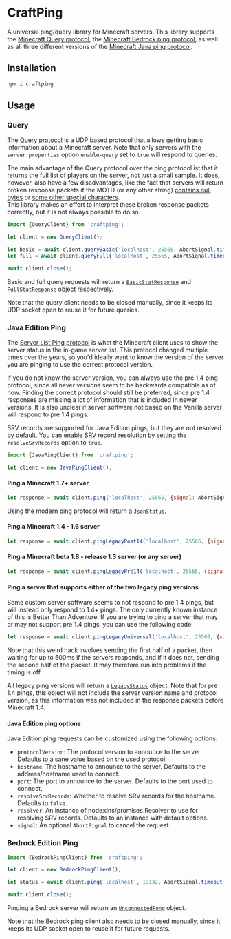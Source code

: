 # CraftPing
A universal ping/query library for Minecraft servers. This library supports 
the [Minecraft Query protocol](https://wiki.vg/Query), the [Minecraft Bedrock ping protocol](https://wiki.vg/Raknet_Protocol#Packets), as well as all three
different versions of the [Minecraft Java ping protocol](https://wiki.vg/Server_List_Ping).

## Installation
```bash
npm i craftping
```

## Usage
### Query
The [Query protocol](https://wiki.vg/Query) is a UDP based protocol that allows getting basic information about a Minecraft server.
Note that only servers with the `server.properties` option `enable-query` set to `true` will respond to queries.

The main advantage of the Query protocol over the ping protocol ist that it returns the
full list of players on the server, not just a small sample. It does, however, also have a few disadvantages, 
like the fact that servers will return broken response packets if the MOTD (or any other string) [contains null bytes](https://bugs.mojang.com/browse/MC-221987)
or [some other special characters](https://bugs.mojang.com/browse/MC-231035).  
This library makes an effort to interpret these broken response packets correctly, but it is not always possible to do so.

```js
import {QueryClient} from 'craftping';

let client = new QueryClient();

let basic = await client.queryBasic('localhost', 25565, AbortSignal.timeout(5000));
let full = await client.queryFull('localhost', 25565, AbortSignal.timeout(5000));

await client.close();
```
Basic and full query requests will return a [`BasicStatResponse`](src/Packet/Query/BasicStatResponse.js) 
and [`FullStatResponse`](src/Packet/Query/FullStatResponse.js) object respectively.

Note that the query client needs to be closed manually, since it keeps its UDP socket open to reuse it for future queries.

### Java Edition Ping
The [Server List Ping protocol](https://wiki.vg/Server_List_Ping) is what the Minecraft client uses to show the server status in the in-game server list.
This protocol changed multiple times over the years, so you'd ideally want to know the version of the server you are pinging to use the correct protocol version.

If you do not know the server version, you can always use the pre 1.4 ping protocol, since all never versions seem to be backwards compatible as of now.
Finding the correct protocol should still be preferred, since pre 1.4 responses are missing a lot of information that is included in newer versions.
It is also unclear if server software not based on the Vanilla server will respond to pre 1.4 pings.

SRV records are supported for Java Edition pings, but they are not resolved by default. You can enable SRV record resolution by setting the `resolveSrvRecords` option to `true`.

```js
import {JavaPingClient} from 'craftping';

let client = new JavaPingClient();
```

#### Ping a Minecraft 1.7+ server
```js
let response = await client.ping('localhost', 25565, {signal: AbortSignal.timeout(5000)});
```
Using the modern ping protocol will return a [`JsonStatus`](src/JavaPing/Status/JsonStatus/JsonStatus.js).

#### Ping a Minecraft 1.4 - 1.6 server
```js
let response = await client.pingLegacyPost14('localhost', 25565, {signal: AbortSignal.timeout(5000)});
```

#### Ping a Minecraft beta 1.8 - release 1.3 server (or any server)
```js
let response = await client.pingLegacyPre14('localhost', 25565, {signal: AbortSignal.timeout(5000)});
```

#### Ping a server that supports either of the two legacy ping versions
Some custom server software seems to not respond to pre 1.4 pings, but will instead only respond to 1.4+ pings.
The only currently known instance of this is Better Than Adventure. If you are trying to ping a server that may or 
may not support pre 1.4 pings, you can use the following code:
```js
let response = await client.pingLegacyUniversal('localhost', 25565, {signal: AbortSignal.timeout(5000)});
```

Note that this weird hack involves sending the first half of a packet, then waiting for up to 500ms if the servers
responds, and if it does not, sending the second half of the packet. It may therefore run into problems if the timing is off.

All legacy ping versions will return a [`LegacyStatus`](src/JavaPing/Status/LegacyStatus.js) object.
Note that for pre 1.4 pings, this object will not include the server version name and protocol version,
as this information was not included in the response packets before Minecraft 1.4.

#### Java Edition ping options
Java Edition ping requests can be customized using the following options:
 - `protocolVersion`: The protocol version to announce to the server. Defaults to a sane value based on the used protocol.
 - `hostname`: The hostname to announce to the server. Defaults to the address/hostname used to connect.
 - `port`: The port to announce to the server. Defaults to the port used to connect.
 - `resolveSrvRecords`: Whether to resolve SRV records for the hostname. Defaults to `false`.
 - `resolver`: An instance of node:dns/promises.Resolver to use for resolving SRV records. Defaults to an instance with default options.
 - `signal`: An optional `AbortSignal` to cancel the request.

### Bedrock Edition Ping

```js
import {BedrockPingClient} from 'craftping';

let client = new BedrockPingClient();

let status = await client.ping('localhost', 19132, AbortSignal.timeout(5000));

await client.close();
```
Pinging a Bedrock server will return an [`UnconnectedPong`](src/Packet/BedrockPing/UnconnectedPong.js) object.

Note that the Bedrock ping client also needs to be closed manually, since it keeps its UDP socket open to reuse it for future requests.
